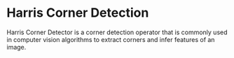 # Harris Corner Detection

Harris Corner Detector is a corner detection operator that is commonly used in computer vision algorithms to extract corners and infer features of an image.
